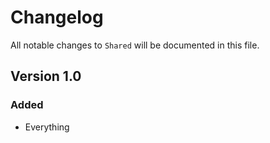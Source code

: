 # Changelog

All notable changes to `Shared` will be documented in this file.

## Version 1.0

### Added
- Everything

